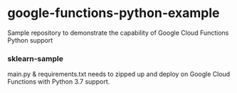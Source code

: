 # google-functions-python-example
Sample repository to demonstrate the capability of Google Cloud Functions Python support

### sklearn-sample

main.py & requirements.txt needs to zipped up and deploy on Google Cloud Functions with Python 3.7 support.
